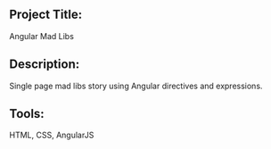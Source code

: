 ## Project Title: 
Angular Mad Libs

## Description: 
Single page mad libs story using Angular directives and expressions.

## Tools: 
HTML, CSS, AngularJS
